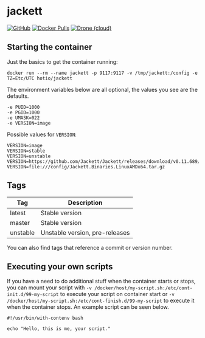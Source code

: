# jackett

[![GitHub](https://img.shields.io/badge/source-github-lightgrey?style=flat-square)](https://github.com/hotio/docker-jackett)
[![Docker Pulls](https://img.shields.io/docker/pulls/hotio/jackett?style=flat-square)](https://hub.docker.com/r/hotio/jackett)
[![Drone (cloud)](https://img.shields.io/drone/build/hotio/docker-jackett?style=flat-square)](https://cloud.drone.io/hotio/docker-jackett)

## Starting the container

Just the basics to get the container running:

```shell
docker run --rm --name jackett -p 9117:9117 -v /tmp/jackett:/config -e TZ=Etc/UTC hotio/jackett
```

The environment variables below are all optional, the values you see are the defaults.

```shell
-e PUID=1000
-e PGID=1000
-e UMASK=022
-e VERSION=image
```

Possible values for `VERSION`:

```shell
VERSION=image
VERSION=stable
VERSION=unstable
VERSION=https://github.com/Jackett/Jackett/releases/download/v0.11.689/Jackett.Binaries.LinuxAMDx64.tar.gz
VERSION=file:///config/Jackett.Binaries.LinuxAMDx64.tar.gz
```

## Tags

| Tag      | Description                    |
| ---------|--------------------------------|
| latest   | Stable version                 |
| master   | Stable version                 |
| unstable | Unstable version, pre-releases |

You can also find tags that reference a commit or version number.

## Executing your own scripts

If you have a need to do additional stuff when the container starts or stops, you can mount your script with `-v /docker/host/my-script.sh:/etc/cont-init.d/99-my-script` to execute your script on container start or `-v /docker/host/my-script.sh:/etc/cont-finish.d/99-my-script` to execute it when the container stops. An example script can be seen below.

```shell
#!/usr/bin/with-contenv bash

echo "Hello, this is me, your script."
```

